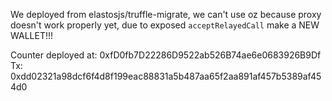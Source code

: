 We deployed from elastosjs/truffle-migrate, we can't use oz because proxy doesn't work properly yet,
due to exposed `acceptRelayedCall` make a NEW WALLET!!!

Counter deployed at: 0xfD0fb7D22286D9522ab526B74ae6e0683926B9Df
Tx: 0xdd02321a98dcf6f4d8f199eac88831a5b487aa65f2aa891af457b5389af454d0
